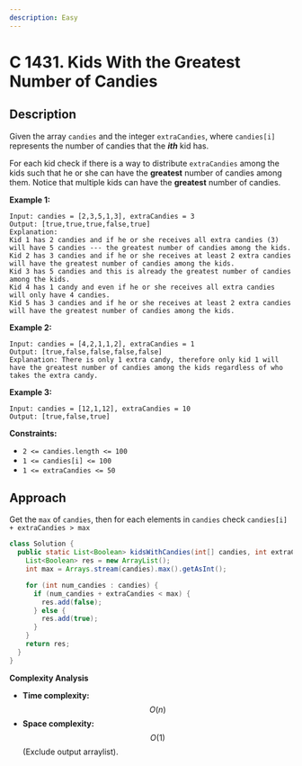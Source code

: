 ```yaml
---
description: Easy
---
```


# C 1431. Kids With the Greatest Number of Candies

## Description

Given the array `candies` and the integer `extraCandies`, where `candies[i]` represents the number of candies that the _**ith**_ kid has.

For each kid check if there is a way to distribute `extraCandies` among the kids such that he or she can have the **greatest** number of candies among them. Notice that multiple kids can have the **greatest** number of candies.

**Example 1:**

```text
Input: candies = [2,3,5,1,3], extraCandies = 3
Output: [true,true,true,false,true] 
Explanation: 
Kid 1 has 2 candies and if he or she receives all extra candies (3) will have 5 candies --- the greatest number of candies among the kids. 
Kid 2 has 3 candies and if he or she receives at least 2 extra candies will have the greatest number of candies among the kids. 
Kid 3 has 5 candies and this is already the greatest number of candies among the kids. 
Kid 4 has 1 candy and even if he or she receives all extra candies will only have 4 candies. 
Kid 5 has 3 candies and if he or she receives at least 2 extra candies will have the greatest number of candies among the kids. 
```

**Example 2:**

```text
Input: candies = [4,2,1,1,2], extraCandies = 1
Output: [true,false,false,false,false] 
Explanation: There is only 1 extra candy, therefore only kid 1 will have the greatest number of candies among the kids regardless of who takes the extra candy.
```

**Example 3:**

```text
Input: candies = [12,1,12], extraCandies = 10
Output: [true,false,true]
```

**Constraints:**

* `2 <= candies.length <= 100`
* `1 <= candies[i] <= 100`
* `1 <= extraCandies <= 50`

## Approach

Get the `max` of `candies`, then for each elements in `candies` check `candies[i] + extraCandies > max` 

```java
class Solution {
  public static List<Boolean> kidsWithCandies(int[] candies, int extraCandies) {
    List<Boolean> res = new ArrayList();
    int max = Arrays.stream(candies).max().getAsInt();

    for (int num_candies : candies) {
      if (num_candies + extraCandies < max) {
        res.add(false);
      } else {
        res.add(true);
      }
    }
    return res;
  }
}
```

**Complexity Analysis**

* **Time complexity:** $$O(n)$$
* **Space complexity:** $$O(1)$$ \(Exclude output arraylist\).

